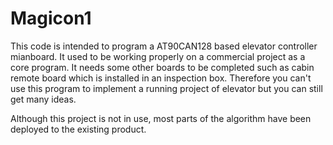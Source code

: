 # Magicon1
This code is intended to program a AT90CAN128 based elevator controller mianboard. It used to be working properly on a commercial project as a core program. It needs some other boards to be completed such as cabin remote board which is installed in an inspection box. Therefore you can't use this program to implement a running project of elevator but you can still get many ideas.

Although this project is not in use, most parts of the algorithm have been deployed to the existing product.
